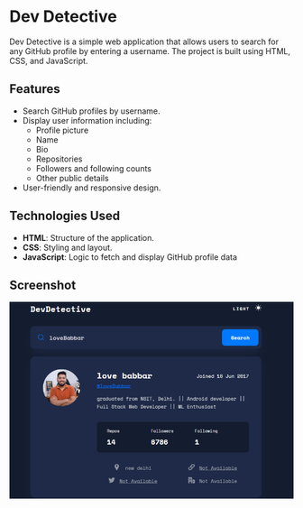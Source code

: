 # Dev Detective

Dev Detective is a simple web application that allows users to search for any GitHub profile by entering a username. The project is built using HTML, CSS, and JavaScript.

## Features

- Search GitHub profiles by username.
- Display user information including:
  - Profile picture
  - Name
  - Bio
  - Repositories
  - Followers and following counts
  - Other public details
- User-friendly and responsive design.

## Technologies Used

- **HTML**: Structure of the application.
- **CSS**: Styling and layout.
- **JavaScript**: Logic to fetch and display GitHub profile data

## Screenshot

![Dev Detective Screenshot](assets/images/SS1.png)



